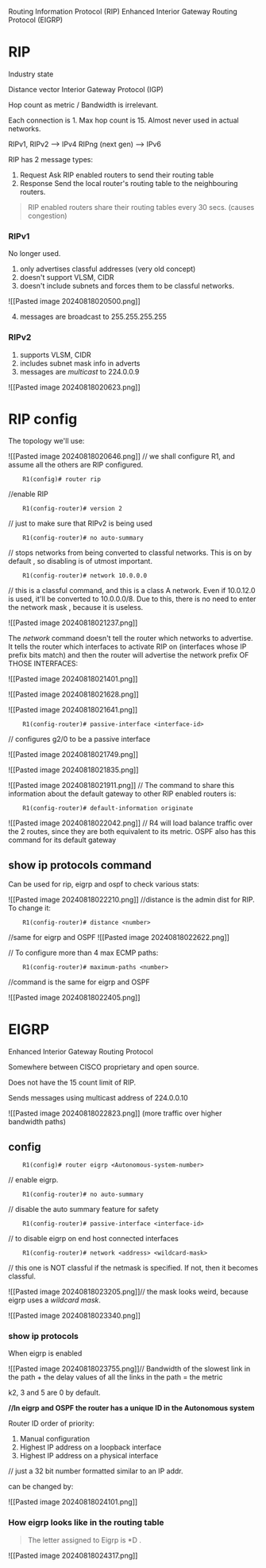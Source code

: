 Routing Information Protocol (RIP)
Enhanced Interior Gateway Routing Protocol (EIGRP)

# RIP
Industry state

Distance vector Interior Gateway Protocol (IGP)

Hop count as metric / Bandwidth is irrelevant.

Each connection is 1. Max hop count is 15.
Almost never used in actual networks.

RIPv1, RIPv2 --> IPv4
RIPng (next gen) --> IPv6

RIP has 2 message types:
1. Request
	Ask RIP enabled routers to send their routing table
2. Response
	Send the local router's routing table to the neighbouring routers.


> RIP enabled routers share their routing tables every 30 secs. (causes congestion)


### RIPv1
No longer used.

1. only advertises classful addresses (very old concept)
2. doesn't support VLSM, CIDR
3. doesn't include subnets and forces them to be classful networks.

![[Pasted image 20240818020500.png]]

4. messages are broadcast to 255.255.255.255 

### RIPv2

1. supports VLSM, CIDR
2. includes subnet mask info in adverts
3. messages are *multicast* to 224.0.0.9

![[Pasted image 20240818020623.png]]


# RIP config

The topology we'll use: 

![[Pasted image 20240818020646.png]]
// we shall configure R1, and assume all the others are RIP configured.

		R1(config)# router rip
//enable RIP

		R1(config-router)# version 2
// just to make sure that RIPv2 is being used

		R1(config-router)# no auto-summary
// stops networks from being converted to classful networks. This is on by default , so disabling is of utmost important.

		R1(config-router)# network 10.0.0.0
// this is a classful command, and this is a class A network. Even if 10.0.12.0 is used, it'll be converted to 10.0.0.0/8.
Due to this, there is no need to enter the network mask , because it is useless.

![[Pasted image 20240818021237.png]]

The *network* command doesn't tell the router which networks to advertise. It tells the router which interfaces to activate RIP on (interfaces whose IP prefix bits match) and then the router will advertise the network prefix OF THOSE INTERFACES:

![[Pasted image 20240818021401.png]]


![[Pasted image 20240818021628.png]]

![[Pasted image 20240818021641.png]]

		R1(config-router)# passive-interface <interface-id> 
// configures g2/0 to be a passive interface

![[Pasted image 20240818021749.png]]

![[Pasted image 20240818021835.png]]

![[Pasted image 20240818021911.png]]
// The command to share this information about the default gateway to other RIP enabled routers is:

		R1(config-router)# default-information originate

![[Pasted image 20240818022042.png]]
// R4 will load balance traffic over the 2 routes, since they are both equivalent to its metric. OSPF also has this command for its default gateway

## show ip protocols command

Can be used for rip, eigrp and ospf to check various stats:

![[Pasted image 20240818022210.png]]
//distance is the admin dist for RIP. To change it:

		R1(config-router)# distance <number>
//same for eigrp and OSPF
![[Pasted image 20240818022622.png]]



// To configure more than 4 max ECMP paths: 

		R1(config-router)# maximum-paths <number>
//command is the same for eigrp and OSPF

![[Pasted image 20240818022405.png]]


# EIGRP

Enhanced Interior Gateway Routing Protocol

Somewhere between CISCO proprietary and open source.

Does not have the 15 count limit of RIP.

Sends messages using multicast address of 224.0.0.10

![[Pasted image 20240818022823.png]]
(more traffic over higher bandwidth paths)


## config

		R1(config)# router eigrp <Autonomous-system-number>
// enable eigrp.

		R1(config-router)# no auto-summary
// disable the auto summary feature for safety

		R1(config-router)# passive-interface <interface-id>
// to disable eigrp on end host connected interfaces

		R1(config-router)# network <address> <wildcard-mask>
// this one is NOT classful if the netmask is specified. If not, then it becomes classful.

![[Pasted image 20240818023205.png]]// the mask looks weird, because eigrp uses a *wildcard mask*.

![[Pasted image 20240818023340.png]]

### show ip protocols 
When eigrp is enabled

![[Pasted image 20240818023755.png]]// Bandwidth of the slowest link in the path + the delay values of all the links in the path = the metric

k2, 3 and 5 are 0 by default.

**//In eigrp and OSPF the router has a unique ID in the Autonomous system**

Router ID order of priority:
1. Manual configuration
2. Highest IP address on a loopback interface
3. Highest IP address on a physical interface

// just a 32 bit number formatted similar to an IP addr.

can be changed by:

![[Pasted image 20240818024101.png]]

### How eigrp looks like in the routing table

> The letter assigned to Eigrp is *D .


![[Pasted image 20240818024317.png]]




